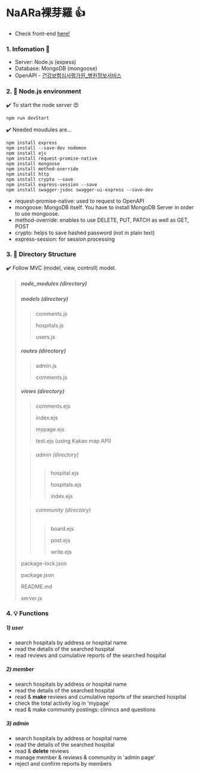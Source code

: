 ﻿# NaARa裸芽羅 :thumbsup:

- Check front-end [here!](https://github.com/YejinHwang-D/Hospital-recommendation)

### 1. **Infomation :eyes:**

- Server: Node.js (expess)
- Database: MongoDB (mongoose)
- OpenAPI - [건강보험심사평가원\_병원정보서비스](https://www.data.go.kr/tcs/dss/selectApiDataDetailView.do?publicDataPk=15001698)

### 2. **:star2: Node.js environment**

:heavy_check_mark: To start the node server :heart_eyes:

```
npm run devStart
```

:heavy_check_mark: Needed moudules are...

```
npm install express
npm install --save-dev nodemon
npm install ejs
npm install request-promise-native
npm install mongoose
npm install method-override
npm install http
npm install crypto --save
npm install express-session --save
npm install swagger-jsdoc swagger-ui-express --save-dev
```

- request-promise-native: used to request to OpenAPI
- mongoose: MongoDB itself. You have to install MongoDB Server in order to use mongoose.
- method-override: enables to use DELETE, PUT, PATCH as well as GET, POST
- crypto: helps to save hashed password (not in plain text)
- express-session: for session processing

### 3. **:file_folder: Directory Structure**

:heavy_check_mark: Follow MVC (model, view, controll) model.

> ##### node_modules (directory)
>
> ##### models (directory)
>
> > comments.js
> >
> > hospitals.js
> >
> > users.js
>
> ##### routes (directory)
>
> > admin.js
> >
> > comments.js
>
> ##### views (directory)
>
> > comments.ejs
> > 
> >  index.ejs
> >
> > mypage.ejs
> >
> > test.ejs (using Kakao map API)
> >
>
> > ###### admin (directory)
> >
> > > hospital.ejs
> > >
> > > hospitals.ejs
> > >
> > > index.ejs
>
> > ###### community (directory)
> >
> > > board.ejs
> > >
> > > post.ejs
> > >
> > > write.ejs
>
> package-lock.json
>
> package.json
>
> README.md
>
> server.js

### 4. **💡 Functions**
##### 1) user
* search hospitals by address or hospital name
* read the details of the searched hospital
* read reviews and cumulative reports of the searched hospital

##### 2) member
* search hospitals by address or hospital name
* read the details of the searched hospital
* read & **make** reviews and cumulative reports of the searched hospital
* check the total activity log in 'mypage'
* read & make community postings: clinincs and questions

##### 3) admin
* search hospitals by address or hospital name
* read the details of the searched hospital
* read & **delete** reviews
* manage member & reviews & community in 'admin page'
* reject and confirm reports by members
